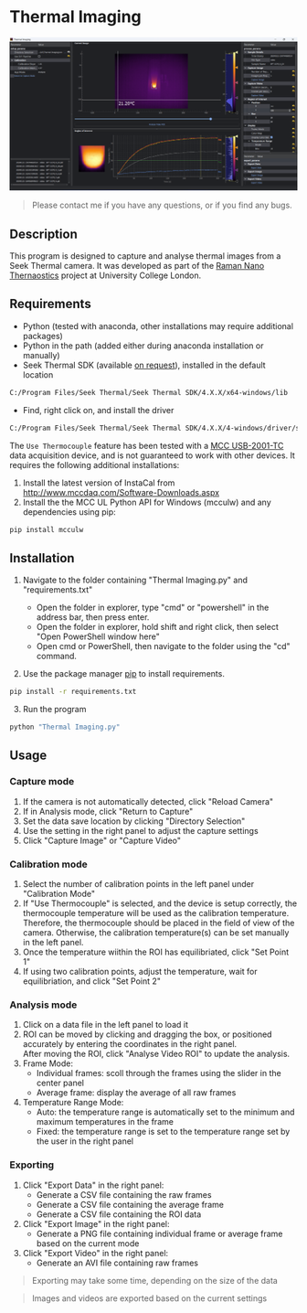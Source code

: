 # Thermal Imaging

![Thermal Imaging](assets/GUI.png)

> Please contact me if you have any questions, or if you find any bugs.

## Description
This program is designed to capture and analyse thermal images from a Seek Thermal camera. It was developed as part of the [Raman Nano Thernaostics](https://rant-medicine.com/) project at University College London.

## Requirements
- Python (tested with anaconda, other installations may require additional packages)
- Python in the path (added either during anaconda installation or manually)
- Seek Thermal SDK (available [on request](https://developer.thermal.com/support/home)), installed in the default location  

```bash
C:/Program Files/Seek Thermal/Seek Thermal SDK/4.X.X/x64-windows/lib
```

- Find, right click on, and install the driver
```bash
C:/Program Files/Seek Thermal/Seek Thermal SDK/4.X.X/4-windows/driver/seekusb.inf
```

The `Use Thermocouple` feature has been tested with a [MCC USB-2001-TC](https://files.digilent.com/manuals/USB-2001-TC.pdf) data acquisition device, and is not guaranteed to work with other devices.
It requires the following additional installations:
1. Install the latest version of InstaCal from http://www.mccdaq.com/Software-Downloads.aspx
2. Install the the MCC UL Python API for Windows (mcculw) and any dependencies using pip:
```bash
pip install mcculw
```

## Installation

1. Navigate to the folder containing "Thermal Imaging.py" and "requirements.txt"  

    - Open the folder in explorer, type "cmd" or "powershell" in the address bar, then press enter.
    - Open the folder in explorer, hold shift and right click, then select "Open PowerShell window here"
    - Open cmd or PowerShell, then navigate to the folder using the "cd" command.

2. Use the package manager [pip](https://pip.pypa.io/en/stable/) to install requirements.
```bash
pip install -r requirements.txt
```

3. Run the program
```bash
python "Thermal Imaging.py"
```

## Usage
### Capture mode
1. If the camera is not automatically detected, click "Reload Camera"
2. If in Analysis mode, click "Return to Capture"
3. Set the data save location by clicking "Directory Selection"
4. Use the setting in the right panel to adjust the capture settings
5. Click "Capture Image" or "Capture Video"

### Calibration mode
1. Select the number of calibration points in the left panel under "Calibration Mode"
2. If "Use Thermocouple" is selected, and the device is setup correctly, the thermocouple temperature will be used as the calibration temperature. Therefore, the thermocouple should be placed in the field of view of the camera. Otherwise, the calibration temperature(s) can be set manually in the left panel.
3. Once the temperature wiithin the ROI has equilibriated, click "Set Point 1"
4. If using two calibration points, adjust the temperature, wait for equilibriation, and click "Set Point 2"

### Analysis mode
1. Click on a data file in the left panel to load it
2. ROI can be moved by clicking and dragging the box, or positioned accurately by entering the coordinates in the right panel.  
After moving the ROI, click "Analyse Video ROI" to update the analysis.
3. Frame Mode:
    - Individual frames: scoll through the frames using the slider in the center panel
    - Average frame: display the average of all raw frames
4. Temperature Range Mode:
    - Auto: the temperature range is automatically set to the minimum and maximum temperatures in the frame
    - Fixed: the temperature range is set to the temperature range set by the user in the right panel

### Exporting
1. Click "Export Data" in the right panel:
    - Generate a CSV file containing the raw frames
    - Generate a CSV file containing the average frame
    - Generate a CSV file containing the  ROI data
2. Click "Export Image" in the right panel:
    - Generate a PNG file containing individual frame or average frame based on the current mode
3. Click "Export Video" in the right panel:
    - Generate an AVI file containing raw frames

> Exporting may take some time, depending on the size of the data  

> Images and videos are exported based on the current settings
